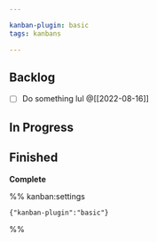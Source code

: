 ```yaml
---

kanban-plugin: basic
tags: kanbans

---
```


## Backlog

- [ ] Do something lul @[[2022-08-16]]


## In Progress



## Finished

**Complete**




%% kanban:settings
```
{"kanban-plugin":"basic"}
```
%%